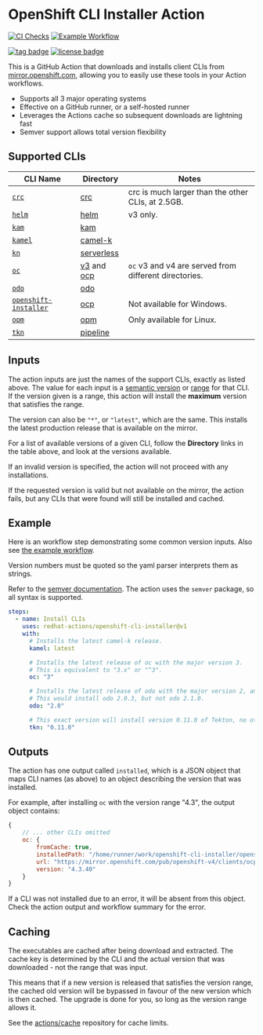 # OpenShift CLI Installer Action

[![CI Checks](https://github.com/redhat-actions/openshift-cli-installer/workflows/CI%20Checks/badge.svg)](https://github.com/redhat-actions/openshift-cli-installer/actions?query=workflow%3A%22CI+Checks%22)
[![Example Workflow](https://github.com/redhat-actions/openshift-cli-installer/workflows/Example%20Workflow/badge.svg)](https://github.com/redhat-actions/openshift-cli-installer/actions?query=workflow%3A%22Example+Workflow%22)

[![tag badge](https://img.shields.io/github/v/tag/redhat-actions/openshift-cli-installer)](https://github.com/redhat-actions/openshift-cli-installer/tags)
[![license badge](https://img.shields.io/github/license/redhat-actions/openshift-cli-installer)](./LICENSE)

This is a GitHub Action that downloads and installs client CLIs from [mirror.openshift.com](https://mirror.openshift.com/pub/openshift-v4/clients/), allowing you to easily use these tools in your Action workflows.

- Supports all 3 major operating systems
- Effective on a GitHub runner, or a self-hosted runner
- Leverages the Actions cache so subsequent downloads are lightning fast
- Semver support allows total version flexibility

## Supported CLIs

| CLI Name | Directory | Notes |
| -------- | --------- | ----- |
| [`crc`](https://github.com/code-ready/crc)     | [crc](https://mirror.openshift.com/pub/openshift-v4/x86_64/clients/crc/) | crc is much larger than the other CLIs, at 2.5GB.
| [`helm`](https://github.com/helm/helm)  | [helm](https://mirror.openshift.com/pub/openshift-v4/x86_64/clients/helm) | v3 only.
| [`kam`](https://github.com/redhat-developer/kam) | [kam](https://mirror.openshift.com/pub/openshift-v4/clients/kam/) |
| [`kamel`](https://github.com/apache/camel-k)   | [camel-k](https://mirror.openshift.com/pub/openshift-v4/x86_64/clients/camel-k) |
| [`kn`](https://github.com/knative/client)| [serverless](https://mirror.openshift.com/pub/openshift-v4/x86_64/clients/serverless) |
| [`oc`](https://github.com/openshift/oc) | [v3](https://mirror.openshift.com/pub/openshift-v3/clients/) and [ocp](https://mirror.openshift.com/pub/openshift-v4/x86_64/clients/ocp/) | `oc` v3 and v4 are served from different directories.
| [`odo`](https://github.com/openshift/odo) | [odo](https://mirror.openshift.com/pub/openshift-v4/x86_64/clients/odo/) |
| [`openshift-installer`](https://github.com/openshift/installer) | [ocp](https://mirror.openshift.com/pub/openshift-v4/x86_64/clients/ocp/) | Not available for Windows.
| [`opm`](https://docs.openshift.com/container-platform/4.6/cli_reference/opm-cli.html)     | [opm](https://mirror.openshift.com/pub/openshift-v4/x86_64/clients/opm/) | Only available for Linux.
| [`tkn`](https://github.com/tektoncd/cli) | [pipeline](https://mirror.openshift.com/pub/openshift-v4/x86_64/clients/pipeline) |

## Inputs

The action inputs are just the names of the support CLIs, exactly as listed above. The value for each input is a [semantic version](https://docs.npmjs.com/cli/v6/using-npm/semver#versions) or [range](https://docs.npmjs.com/cli/v6/using-npm/semver#ranges) for that CLI. If the version given is a range, this action will install the **maximum** version that satisfies the range.

The version can also be `"*"`, or `"latest"`, which are the same. This installs the latest production release that is available on the mirror.

For a list of available versions of a given CLI, follow the **Directory** links in the table above, and look at the versions available.

If an invalid version is specified, the action will not proceed with any installations.

If the requested version is valid but not available on the mirror, the action fails, but any CLIs that were found will still be installed and cached.

## Example

Here is an workflow step demonstrating some common version inputs. Also see [the example workflow](./.github/workflows/example.yml).

Version numbers must be quoted so the yaml parser interprets them as strings.

Refer to the [semver documentation](https://docs.npmjs.com/cli/v6/using-npm/semver#versions). The action uses the `semver` package, so all syntax is supported.

```yaml
steps:
  - name: Install CLIs
    uses: redhat-actions/openshift-cli-installer@v1
    with:
      # Installs the latest camel-k release.
      kamel: latest

      # Installs the latest release of oc with the major version 3.
      # This is equivalent to "3.x" or "^3".
      oc: "3"

      # Installs the latest release of odo with the major version 2, and the minor version 0.
      # This would install odo 2.0.3, but not odo 2.1.0.
      odo: "2.0"

      # This exact version will install version 0.11.0 of Tekton, no other version.
      tkn: "0.11.0"
```

## Outputs
The action has one output called `installed`, which is a JSON object that maps CLI names (as above) to an object describing the version that was installed.

For example, after installing `oc` with the version range "4.3", the output object contains:
```js
{
    // ... other CLIs omitted
    oc: {
        fromCache: true,
        installedPath: "/home/runner/work/openshift-cli-installer/openshift-cli-installer/openshift-bin/oc",
        url: "https://mirror.openshift.com/pub/openshift-v4/clients/ocp/4.3.40/openshift-client-linux-4.3.40.tar.gz",
        version: "4.3.40"
    }
}
```

If a CLI was not installed due to an error, it will be absent from this object. Check the action output and workflow summary for the error.

## Caching
The executables are cached after being download and extracted. The cache key is determined by the CLI and the actual version that was downloaded - not the range that was input.

This means that if a new version is released that satisfies the version range, the cached old version will be bypassed in favour of the new version which is then cached. The upgrade is done for you, so long as the version range allows it.

See the [actions/cache](https://github.com/actions/cache) repository for cache limits.
